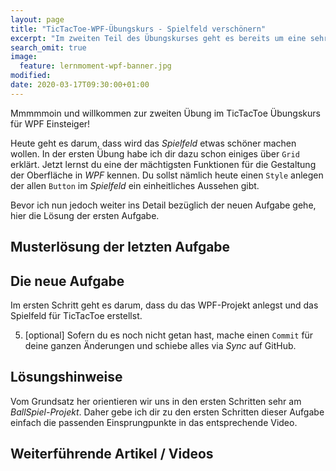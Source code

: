 ```yaml
---
layout: page
title: "TicTacToe-WPF-Übungskurs - Spielfeld verschönern"
excerpt: "Im zweiten Teil des Übungskurses geht es bereits um eine sehr mächtige Funktion von WPF. Du verschönerst die Buttons mithilfe eines Styles."
search_omit: true
image:
  feature: lernmoment-wpf-banner.jpg
modified:
date: 2020-03-17T09:30:00+01:00
---
```


Mmmmmoin und willkommen zur zweiten Übung im TicTacToe Übungskurs für WPF Einsteiger!

Heute geht es darum, dass wird das *Spielfeld* etwas schöner machen wollen. In der ersten Übung habe ich dir dazu schon einiges über `Grid` erklärt. Jetzt lernst du eine der mächtigsten Funktionen für die Gestaltung der Oberfläche in *WPF* kennen. Du sollst nämlich heute einen `Style` anlegen der allen `Button` im *Spielfeld* ein einheitliches Aussehen gibt.

Bevor ich nun jedoch weiter ins Detail bezüglich der neuen Aufgabe gehe, hier die Lösung der ersten Aufgabe.

## Musterlösung der letzten Aufgabe

## Die neue Aufgabe
Im ersten Schritt geht es darum, dass du das WPF-Projekt anlegst und das Spielfeld für TicTacToe erstellst.

5. [optional] Sofern du es noch nicht getan hast, mache einen `Commit` für deine ganzen Änderungen und schiebe alles via *Sync* auf GitHub.

## Lösungshinweise
Vom Grundsatz her orientieren wir uns in den ersten Schritten sehr am *BallSpiel-Projekt*. Daher gebe ich dir zu den ersten Schritten dieser Aufgabe einfach die passenden Einsprungpunkte in das entsprechende Video.

## Weiterführende Artikel / Videos